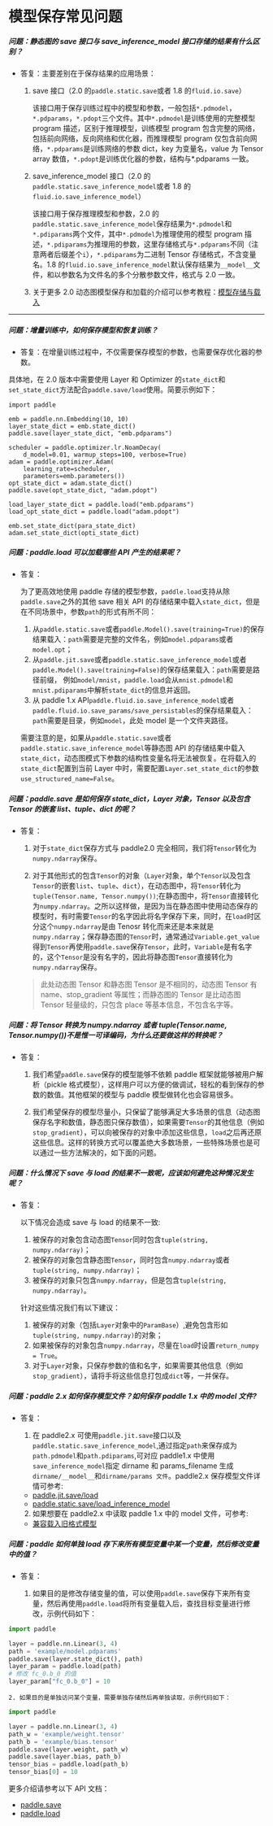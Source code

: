 # 模型保存常见问题


##### 问题：静态图的 save 接口与 save_inference_model 接口存储的结果有什么区别？

+ 答复：主要差别在于保存结果的应用场景：

  1. save 接口（2.0 的`paddle.static.save`或者 1.8 的`fluid.io.save`）

      该接口用于保存训练过程中的模型和参数，一般包括`*.pdmodel`，`*.pdparams`，`*.pdopt`三个文件。其中`*.pdmodel`是训练使用的完整模型 program 描述，区别于推理模型，训练模型 program 包含完整的网络，包括前向网络，反向网络和优化器，而推理模型 program 仅包含前向网络，`*.pdparams`是训练网络的参数 dict，key 为变量名，value 为 Tensor array 数值，`*.pdopt`是训练优化器的参数，结构与*.pdparams 一致。

  2. save_inference_model 接口（2.0 的`paddle.static.save_inference_model`或者 1.8 的`fluid.io.save_inference_model`）

      该接口用于保存推理模型和参数，2.0 的`paddle.static.save_inference_model`保存结果为`*.pdmodel`和`*.pdiparams`两个文件，其中`*.pdmodel`为推理使用的模型 program 描述，`*.pdiparams`为推理用的参数，这里存储格式与`*.pdparams`不同（注意两者后缀差个`i`），`*.pdiparams`为二进制 Tensor 存储格式，不含变量名。1.8 的`fluid.io.save_inference_model`默认保存结果为`__model__`文件，和以参数名为文件名的多个分散参数文件，格式与 2.0 一致。

  3. 关于更多 2.0 动态图模型保存和加载的介绍可以参考教程：[模型存储与载入](https://www.paddlepaddle.org.cn/documentation/docs/zh/guides/02_paddle2.0_develop/08_model_save_load_cn.html)

----------


##### 问题：增量训练中，如何保存模型和恢复训练？

+ 答复：在增量训练过程中，不仅需要保存模型的参数，也需要保存优化器的参数。

具体地，在 2.0 版本中需要使用 Layer 和 Optimizer 的`state_dict`和`set_state_dict`方法配合`paddle.save/load`使用。简要示例如下：

```
import paddle

emb = paddle.nn.Embedding(10, 10)
layer_state_dict = emb.state_dict()
paddle.save(layer_state_dict, "emb.pdparams")

scheduler = paddle.optimizer.lr.NoamDecay(
    d_model=0.01, warmup_steps=100, verbose=True)
adam = paddle.optimizer.Adam(
    learning_rate=scheduler,
    parameters=emb.parameters())
opt_state_dict = adam.state_dict()
paddle.save(opt_state_dict, "adam.pdopt")

load_layer_state_dict = paddle.load("emb.pdparams")
load_opt_state_dict = paddle.load("adam.pdopt")

emb.set_state_dict(para_state_dict)
adam.set_state_dict(opti_state_dict)
```

##### 问题：paddle.load 可以加载哪些 API 产生的结果呢？
+ 答复：

  为了更高效地使用 paddle 存储的模型参数，`paddle.load`支持从除`paddle.save`之外的其他 save 相关 API 的存储结果中载入`state_dict`，但是在不同场景中，参数`path`的形式有所不同：
    1. 从`paddle.static.save`或者`paddle.Model().save(training=True)`的保存结果载入：`path`需要是完整的文件名，例如`model.pdparams`或者`model.opt`；
    2. 从`paddle.jit.save`或者`paddle.static.save_inference_model`或者`paddle.Model().save(training=False)`的保存结果载入：`path`需要是路径前缀， 例如`model/mnist`，`paddle.load`会从`mnist.pdmodel`和`mnist.pdiparams`中解析`state_dict`的信息并返回。
    3. 从 paddle 1.x API`paddle.fluid.io.save_inference_model`或者`paddle.fluid.io.save_params/save_persistables`的保存结果载入：`path`需要是目录，例如`model`，此处 model 是一个文件夹路径。


  需要注意的是，如果从`paddle.static.save`或者`paddle.static.save_inference_model`等静态图 API 的存储结果中载入`state_dict`，动态图模式下参数的结构性变量名将无法被恢复。在将载入的`state_dict`配置到当前 Layer 中时，需要配置`Layer.set_state_dict`的参数`use_structured_name=False`。

##### 问题：paddle.save 是如何保存 state_dict，Layer 对象，Tensor 以及包含 Tensor 的嵌套 list、tuple、dict 的呢？
+ 答复：
  1. 对于``state_dict``保存方式与 paddle2.0 完全相同，我们将``Tensor``转化为``numpy.ndarray``保存。

  2. 对于其他形式的包含``Tensor``的对象（``Layer``对象，单个``Tensor``以及包含``Tensor``的嵌套``list``、``tuple``、``dict``），在动态图中，将``Tensor``转化为``tuple(Tensor.name, Tensor.numpy())``;在静态图中，将``Tensor``直接转化为``numpy.ndarray``。之所以这样做，是因为当在静态图中使用动态保存的模型时，有时需要``Tensor``的名字因此将名字保存下来，同时，在``load``时区分这个``numpy.ndarray``是由 Tenosr 转化而来还是本来就是``numpy.ndarray``；保存静态图的``Tensor``时，通常通过``Variable.get_value``得到``Tensor``再使用``paddle.save``保存``Tensor``，此时，``Variable``是有名字的，这个``Tensor``是没有名字的，因此将静态图``Tensor``直接转化为``numpy.ndarray``保存。
    > 此处动态图 Tensor 和静态图 Tensor 是不相同的，动态图 Tensor 有 name、stop_gradient 等属性；而静态图的 Tensor 是比动态图 Tensor 轻量级的，只包含 place 等基本信息，不包含名字等。

##### 问题：将 Tensor 转换为 numpy.ndarray 或者 tuple(Tensor.name, Tensor.numpy())不是惟一可译编码，为什么还要做这样的转换呢？
+ 答复：

  1. 我们希望``paddle.save``保存的模型能够不依赖 paddle 框架就能够被用户解析（pickle 格式模型），这样用户可以方便的做调试，轻松的看到保存的参数的数值。其他框架的模型与 paddle 模型做转化也会容易很多。

  2. 我们希望保存的模型尽量小，只保留了能够满足大多场景的信息（动态图保存名字和数值，静态图只保存数值），如果需要``Tensor``的其他信息（例如``stop_gradient``），可以向被保存的对象中添加这些信息，``load``之后再还原这些信息。这样的转换方式可以覆盖绝大多数场景，一些特殊场景也是可以通过一些方法解决的，如下面的问题。

##### 问题：什么情况下 save 与 load 的结果不一致呢，应该如何避免这种情况发生呢？
+ 答复：

  以下情况会造成 save 与 load 的结果不一致:
    1. 被保存的对象包含动态图``Tensor``同时包含``tuple(string, numpy.ndarray)``；
    2. 被保存的对象包含静态图``Tensor``，同时包含``numpy.ndarray``或者``tuple(string, numpy.ndarray)``；
    3. 被保存的对象只包含``numpy.ndarray``，但是包含``tuple(string, numpy.ndarray)``。

  针对这些情况我们有以下建议：
    1. 被保存的对象（包括``Layer``对象中的``ParamBase``）,避免包含形如``tuple(string, numpy.ndarray)``的对象；
    2. 如果被保存的对象包含``numpy.ndarray``，尽量在``load``时设置``return_numpy = True``。
    3. 对于``Layer``对象，只保存参数的值和名字，如果需要其他信息（例如``stop_gradient``），请将手将这些信息打包成`dict`等，一并保存。

##### 问题：paddle 2.x 如何保存模型文件？如何保存 paddle 1.x 中的 model 文件?
+ 答复：

    1. 在 paddle2.x 可使用``paddle.jit.save``接口以及``paddle.static.save_inference_model``,通过指定``path``来保存成为``path.pdmodel``和``path.pdiparams``,可对应 paddle1.x 中使用``save_inference_model``指定 dirname 和 params_filename 生成``dirname/__model__``和``dirname/params 文件``。paddle2.x 保存模型文件详情可参考:
    - [paddle.jit.save/load](https://www.paddlepaddle.org.cn/documentation/docs/zh/guides/02_paddle2.0_develop/08_model_save_load_cn.html#dongtaitumoxing-canshubaocunzairu-xunliantuili)
    - [paddle.static.save/load_inference_model](https://www.paddlepaddle.org.cn/documentation/docs/zh/guides/02_paddle2.0_develop/08_model_save_load_cn.html#jingtaitumoxing-canshubaocunzairu-tuilibushu)
    2. 如果想要在 paddle2.x 中读取 paddle 1.x 中的 model 文件，可参考:
    - [兼容载入旧格式模型](https://www.paddlepaddle.org.cn/documentation/docs/zh/2.2rc/guides/01_paddle2.0_introduction/load_old_format_model.html#cn-guides-load-old-format-model)


##### 问题：paddle 如何单独 load 存下来所有模型变量中某一个变量，然后修改变量中的值？
+ 答复：

    1. 如果目的是修改存储变量的值，可以使用``paddle.save``保存下来所有变量，然后再使用``paddle.load``将所有变量载入后，查找目标变量进行修改，示例代码如下：

```python
import paddle

layer = paddle.nn.Linear(3, 4)
path = 'example/model.pdparams'
paddle.save(layer.state_dict(), path)
layer_param = paddle.load(path)
# 修改 fc_0.b_0 的值
layer_param["fc_0.b_0"] = 10
```

    2. 如果目的是单独访问某个变量，需要单独存储然后再单独读取，示例代码如下：

```python
import paddle

layer = paddle.nn.Linear(3, 4)
path_w = 'example/weight.tensor'
path_b = 'example/bias.tensor'
paddle.save(layer.weight, path_w)
paddle.save(layer.bias, path_b)
tensor_bias = paddle.load(path_b)
tensor_bias[0] = 10
```

更多介绍请参考以下 API 文档：

- [paddle.save](https://www.paddlepaddle.org.cn/documentation/docs/zh/api/paddle/framework/io/save_cn.html)
- [paddle.load](https://www.paddlepaddle.org.cn/documentation/docs/zh/api/paddle/framework/io/load_cn.html)
